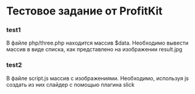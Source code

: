 # Тестовое задание от ProfitKit

### test1

В файле php/three.php находится массив $data. Необходимо вывести массив в виде списка, как представлено на изображении result.jpg

### test2

В файле script.js массив с изображениями. Необходимо, используя js создать из них слайдер с помощью плагина slick
